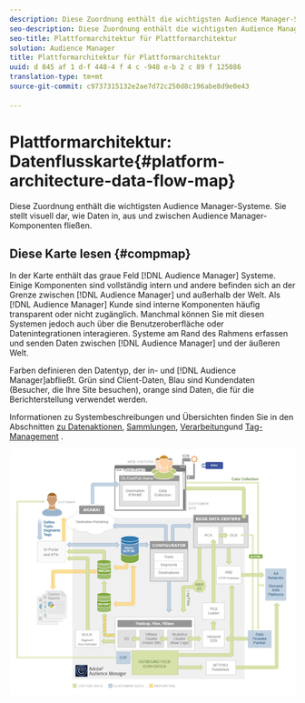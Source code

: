 ```yaml
---
description: Diese Zuordnung enthält die wichtigsten Audience Manager-Systeme. Sie stellt visuell dar, wie Daten in, aus und zwischen Audience Manager-Komponenten fließen.
seo-description: Diese Zuordnung enthält die wichtigsten Audience Manager-Systeme. Sie stellt visuell dar, wie Daten in, aus und zwischen Audience Manager-Komponenten fließen.
seo-title: Plattformarchitektur für Plattformarchitektur
solution: Audience Manager
title: Plattformarchitektur für Plattformarchitektur
uuid: d 845 af 1 d-f 448-4 f 4 c -948 e-b 2 c 89 f 125086
translation-type: tm+mt
source-git-commit: c9737315132e2ae7d72c250d8c196abe8d9e0e43

---
```



# Plattformarchitektur: Datenflusskarte{#platform-architecture-data-flow-map}

Diese Zuordnung enthält die wichtigsten Audience Manager-Systeme. Sie stellt visuell dar, wie Daten in, aus und zwischen Audience Manager-Komponenten fließen.

## Diese Karte lesen {#compmap}

<!-- 

c_compmap.xml

 -->

In der Karte enthält das graue Feld [!DNL Audience Manager] Systeme. Einige Komponenten sind vollständig intern und andere befinden sich an der Grenze zwischen [!DNL Audience Manager] und außerhalb der Welt. Als [!DNL Audience Manager] Kunde sind interne Komponenten häufig transparent oder nicht zugänglich. Manchmal können Sie mit diesen Systemen jedoch auch über die Benutzeroberfläche oder Datenintegrationen interagieren. Systeme am Rand des Rahmens erfassen und senden Daten zwischen [!DNL Audience Manager] und der äußeren Welt.

Farben definieren den Datentyp, der in- und [!DNL Audience Manager]abfließt. Grün sind Client-Daten, Blau sind Kundendaten (Besucher, die Ihre Site besuchen), orange sind Daten, die für die Berichterstellung verwendet werden.

Informationen zu Systembeschreibungen und Übersichten finden Sie in den Abschnitten [zu Datenaktionen](../../reference/system-components/components-data-action.md), [Sammlungen](../../reference/system-components/components-data-collection.md), [Verarbeitung](../../reference/system-components/components-data-processing.md)und [Tag-Management](../../reference/system-components/components-tag-management.md) .

![](assets/flowmap.png)


